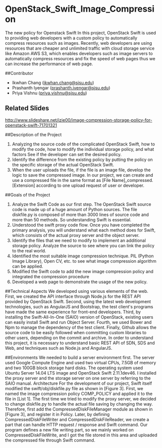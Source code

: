 # OpenStack_Swift_Image_Compression
The new policy for Openstack Swift
In this project, OpenStack Swift is used to providing web developers with a custom policy to automatically compress resources such as images. Recently, web developers are using resources that are cheaper and unlimited traffic with cloud storage service like Amazon AWS S3, which enables developers such as image servers to automatically compress resources and fix the speed of web pages thus we can increase the performance of web page.

##Contributor
- Ikwhan Chang (ikwhan.chang@sjsu.edu)
- Prashanth Iyengar (prashanth.ivengar@sjsu.edu)
- Priya Vishnu (priya.vishnu@sjsu.edu)

## Related Slides
http://www.slideshare.net/izie00/image-compression-storage-policy-for-openstack-swift-71701321

##Description of the Project
1. Analyzing the source code of the complicated OpenStack Swift, how to modify the code, how to modify the individual storage policy, and what factors See if the developer can set the desired policy. 
2. Identify the difference from the existing policy by putting the policy on the specific storage of the actual OpenStack Swift. 
3. When the user uploads the file, if the file is an image file, develop the logic to save the compressed image. In our project, we can create and use a compressed file in the same format as [File Name]_compressed.[Extension] according to one upload request of user or developer.


##Goals of the Project
1. Analyze the Swift Code as our first step. The OpenStack Swift source code is made up of a huge amount of Python sources. The file diskfile.py is composed of more than 3000 lines of source code and more than 50 methods. So understanding Swift is essential. 
2. Understood the swift proxy code flow. Once you have completed the primary analysis, you will understand what each method does for Swift, which consists of the actual proxy server and the object server. 
3. Identify the files that we need to modify to implement an additional storage policy. Analyze the source to see where you can link the policy to the real world. 
4. Identified the most suitable image compression technique. PIL (Python Image Library), Open CV, etc. to see what image compression algorithm can be applied. 
5. Modified the Swift code to add the new image compression policy and integrated the compression procedure 
6. Developed a web page to demonstrate the usage of the new policy.

##Technical Aspects
We developed using various elements of the web. First, we created the API interface through Node.js for the REST API provided by OpenStack Swift. Second, using the latest web development technologies, such as AngularJS and Bootstrap, the test client's programs have made the same experience for front-end developers. Third, by installing the Swift-All-In-One (SAIO) version of OpenStack, existing users can easily install Swift and run Object Server. Fourth, we used Bower and Npm to manage the dependency of the test client. Finally, Github allows the source code to be easily followed when committing custom libraries to other users, depending on the commit and archive. In order to understand this project, it is necessary to understand basic REST API of SDN, SDS and Web, and techniques such as Node.js and AngularJS.

##Environments
We needed to build a server environment first. The server used Google Compute Engine and used two virtual CPUs, 7.5GB of memory and two 100GB block storage hard disks. The operating system used Ubuntu Server 14.04 LTS image and OpenStack Swift 2.11.1dev46. I installed the proxy server and the storage server on one server by referring to the SAIO manual.
Architecture
For the development of our project, Swift itself modified the swift/obj/diskfile.py file as shown in [Figure 3]. First, we named the image compression policy COMP_POLICY and applied it to the file in [List 1]. The first time we tried to modify the proxy server, we decided to change diskfile.py to handle the actual file saving by changing the way. Therefore, first add the CompressedDiskFileManager module as shown in [Figure 3], and register it in Policy. Later, by defining CompressedDiskFileWriter and CompressedDiskFileReader, we create a part that can handle HTTP request / response and Swift command. Our program defines a new file writing part, so we mainly worked on CompressedDiskFileWrite, and I got the file stored in this area and uploaded the compressed file through Swift command.



